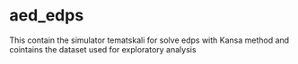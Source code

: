 # aed_edps
This contain the simulator tematskali for solve edps with Kansa method and cointains the dataset used for exploratory analysis
